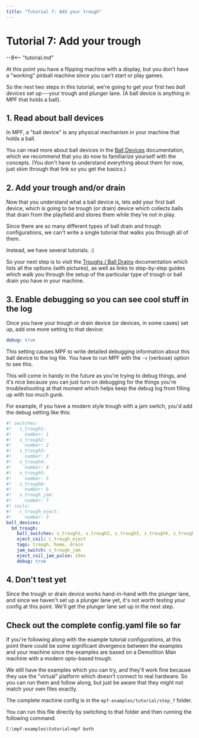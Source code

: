 ```yaml
---
title: "Tutorial 7: Add your trough"
---
```


# Tutorial 7: Add your trough

--8<-- "tutorial.md"

At this point you have a flipping machine with a display, but you don't
have a "working" pinball machine since you can't start or play games.

So the next two steps in this tutorial, we're going to get your first
two *ball devices* set up---your trough and plunger lane. (A ball device
is anything in MPF that holds a ball).

## 1. Read about ball devices

In MPF, a "ball device" is any physical mechanism in your machine that
holds a ball.

You can read more about ball devices in the
[Ball Devices](../mechs/ball_devices/index.md) documentation,
which we recommend that you do now to familiarize yourself with the
concepts. (You don't have to understand everything about them for now,
just skim through that link so you get the basics.)

## 2. Add your trough and/or drain

Now that you understand what a ball device is, lets add your first ball
device, which is going to be trough (or drain) device which collects
balls that drain from the playfield and stores them while they're not
in play.

Since there are so many different types of ball drain and trough
configurations, we can't write a single tutorial that walks you through
all of them.

Instead, we have several tutorials. :)

So your next step is to visit the
[Troughs / Ball Drains](../mechs/troughs/index.md) documentation which
lists all the options (with pictures), as well as links to step-by-step
guides which walk you through the setup of the particular type of trough
or ball drain you have in your machine.

## 3. Enable debugging so you can see cool stuff in the log

Once you have your trough or drain device (or devices, in some cases)
set up, add one more setting to that device:

``` yaml
debug: true
```

This setting causes MPF to write detailed debugging information about
this ball device to the log file. You have to run MPF with the `-v`
(verbose) option to see this.

This will come in handy in the future as you're trying to debug things,
and it's nice because you can just turn on debugging for the things
you're troubleshooting at that moment which helps keep the debug log
from filling up with too much gunk.

For example, if you have a modern style trough with a jam switch, you'd
add the debug setting like this:

``` yaml
#! switches:
#!   s_trough1:
#!     number: 1
#!   s_trough2:
#!     number: 2
#!   s_trough3:
#!     number: 3
#!   s_trough4:
#!     number: 4
#!   s_trough5:
#!     number: 5
#!   s_trough6:
#!     number: 6
#!   s_trough_jam:
#!     number: 7
#! coils:
#!   c_trough_eject:
#!     number: 3
ball_devices:
  bd_trough:
    ball_switches: s_trough1, s_trough2, s_trough3, s_trough4, s_trough5, s_trough6, s_trough_jam
    eject_coil: c_trough_eject
    tags: trough, home, drain
    jam_switch: s_trough_jam
    eject_coil_jam_pulse: 15ms
    debug: true
```

## 4. Don't test yet

Since the trough or drain device works hand-in-hand with the plunger
lane, and since we haven't set up a plunger lane yet, it's not worth
testing your config at this point. We'll get the plunger lane set up in
the next step.

## Check out the complete config.yaml file so far

If you're following along with the example tutorial configurations, at
this point there could be some significant divergence between the
examples and your machine since the examples are based on a Demolition
Man machine with a modern opto-based trough.

We still have the examples which you can try, and they'll work fine
because they use the "virtual" platform which doesn't connect to real
hardware. So you can run them and follow along, but just be aware that
they might not match your own files exactly.

The complete machine config is in the `mpf-examples/tutorial/step_7`
folder.

You can run this file directly by switching to that folder and then
running the following command:

``` doscon
C:\mpf-examples\tutorial>mpf both
```
